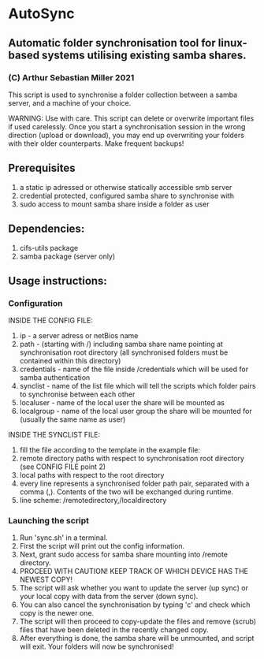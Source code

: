 # AutoSync
## Automatic folder synchronisation tool for linux-based systems utilising existing samba shares.
### (C) Arthur Sebastian Miller 2021

This script is used to synchronise a folder collection between a samba server,
and a machine of your choice.

WARNING: Use with care. This script can delete or overwrite important files if used carelessly.
Once you start a synchronisation session in the wrong direction (upload or download),
you may end up overwriting your folders with their older counterparts.
Make frequent backups!

## Prerequisites
1) a static ip adressed or otherwise statically accessible smb server
2) credential protected, configured samba share to synchronise with
3) sudo access to mount samba share inside a folder as user

## Dependencies:
1) cifs-utils package
2) samba package (server only)

## Usage instructions:

### Configuration

INSIDE THE CONFIG FILE:
1) ip - a server adress or netBios name
2) path - (starting with /) including samba share name pointing at synchronisation root directory (all synchronised folders must be contained within this directory)
3) credentials - name of the file inside /credentials which will be used for samba authentication
4) synclist - name of the list file which will tell the scripts which folder pairs to synchronise between each other
5) localuser - name of the local user the share will be mounted as
6) localgroup - name of the local user group the share will be mounted for (usually the same name as user)

INSIDE THE SYNCLIST FILE:
1) fill the file according to the template in the example file:
2) remote directory paths with respect to synchronisation root directory (see CONFIG FILE point 2)
3) local paths with respect to the root directory
4) every line represents a synchronised folder path pair, separated with a comma (,). Contents of the two will be exchanged during runtime.
5) line scheme: /remotedirectory,/localdirectory

### Launching the script
1) Run 'sync.sh' in a terminal.
2) First the script will print out the config information.
3) Next, grant sudo access for samba share mounting into /remote directory.
4) PROCEED WITH CAUTION! KEEP TRACK OF WHICH DEVICE HAS THE NEWEST COPY!
5) The script will ask whether you want to update the server (up sync) or your local copy with data from the server (down sync). 
6) You can also cancel the synchronisation by typing 'c' and check which copy is the newer one.
7) The script will then proceed to copy-update the files and remove (scrub) files that have been deleted in the recently changed copy.
8) After everything is done, the samba share will be unmounted, and script will exit. Your folders will now be synchronised!
